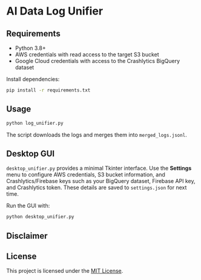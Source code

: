 # AI Data Log Unifier


## Requirements

- Python 3.8+
- AWS credentials with read access to the target S3 bucket
- Google Cloud credentials with access to the Crashlytics BigQuery dataset

Install dependencies:

```bash
pip install -r requirements.txt
```

## Usage


```bash
python log_unifier.py
```

The script downloads the logs and merges them into `merged_logs.jsonl`.

## Desktop GUI

`desktop_unifier.py` provides a minimal Tkinter interface. Use the **Settings** menu to configure AWS credentials, S3 bucket information, and Crashlytics/Firebase keys such as your BigQuery dataset, Firebase API key, and Crashlytics token. These details are saved to `settings.json` for next time.

Run the GUI with:

```bash
python desktop_unifier.py
```

## Disclaimer


## License

This project is licensed under the [MIT License](LICENSE).
